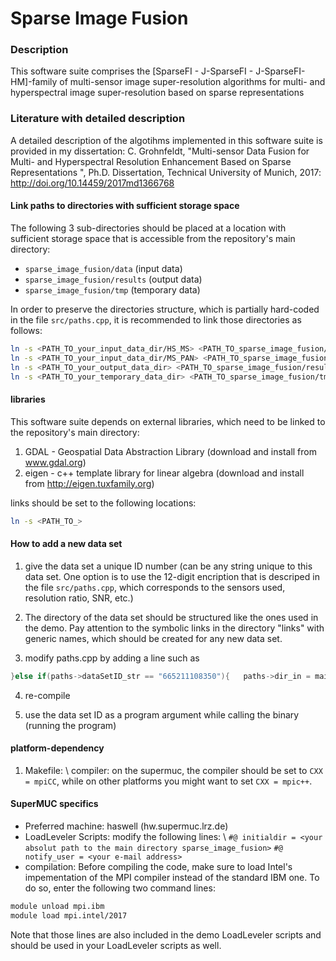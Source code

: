 # Sparse Image Fusion

### Description
This software suite comprises the \[SparseFI - J-SparseFI - J-SparseFI-HM\]-family of multi-sensor image super-resolution algorithms for multi- and hyperspectral image super-resolution based on sparse representations

### Literature with detailed description
A detailed description of the algotihms implemented in this software suite is provided in my dissertation:
C. Grohnfeldt, "Multi-sensor Data Fusion for Multi- and Hyperspectral Resolution Enhancement Based on Sparse Representations ", Ph.D. Dissertation, Technical University of Munich, 2017:
http://doi.org/10.14459/2017md1366768

#### Link paths to directories with sufficient storage space
The following 3 sub-directories should be placed at a location with sufficient storage space that is accessible from the repository's main directory:
- `sparse_image_fusion/data` (input data)
- `sparse_image_fusion/results` (output data)
- `sparse_image_fusion/tmp` (temporary data)

In order to preserve the directories structure, which is partially hard-coded in the file `src/paths.cpp`, it is recommended to link those directories as follows:
```bash
ln -s <PATH_TO_your_input_data_dir/HS_MS> <PATH_TO_sparse_image_fusion/data/HS_MS>
ln -s <PATH_TO_your_input_data_dir/MS_PAN> <PATH_TO_sparse_image_fusion/data/MS_PAN>
ln -s <PATH_TO_your_output_data_dir> <PATH_TO_sparse_image_fusion/results>
ln -s <PATH_TO_your_temporary_data_dir> <PATH_TO_sparse_image_fusion/tmp>
```
#### libraries
This software suite depends on external libraries, which need to be linked to the repository's main directory:
1. GDAL - Geospatial Data Abstraction Library (download and install from www.gdal.org)
2. eigen - c++ template library for linear algebra (download and install from http://eigen.tuxfamily.org)

links should be set to the following locations:
```bash
ln -s <PATH_TO_>
```


#### How to add a new data set
1. give the data set a unique ID number (can be any string unique to this data set. One option is to use the 12-digit encription that is descriped in the file ```src/paths.cpp```, which corresponds to the sensors used, resolution ratio, SNR, etc.)

2. The directory of the data set should be structured like the ones used in the demo.
Pay attention to the symbolic links in the directory "links" with generic names, which should be created for any new data set.

3. modify paths.cpp by adding a line such as
```cpp
}else if(paths->dataSetID_str == "665211108350"){   paths->dir_in = maindir_path + "/" + "HS_MS"  + "/" + "665211108350_ROSIS_Pavia_Univeristy"             + "/" + "InputData" + "/" + "links";
```

4. re-compile

5. use the data set ID as a program argument while calling the binary (running the program)

#### platform-dependency
1. Makefile: \ 
   compiler: on the supermuc, the compiler should be set to ```CXX = mpiCC```, while on other platforms you might want to set ```CXX = mpic++```.
   
#### SuperMUC specifics
- Preferred machine: haswell (hw.supermuc.lrz.de)
- LoadLeveler Scripts: modify the following lines: \ 
``` #@ initialdir = <your absolut path to the main directory sparse_image_fusion> ```
``` #@ notify_user = <your e-mail address> ```
- compilation: Before compiling the code, make sure to load Intel's impementation of the MPI compiler instead of the standard IBM one. To do so, enter the following two command lines:
```bash
module unload mpi.ibm
module load mpi.intel/2017
```
Note that those lines are also included in the demo LoadLeveler scripts and should be used in your LoadLeveler scripts as well.
